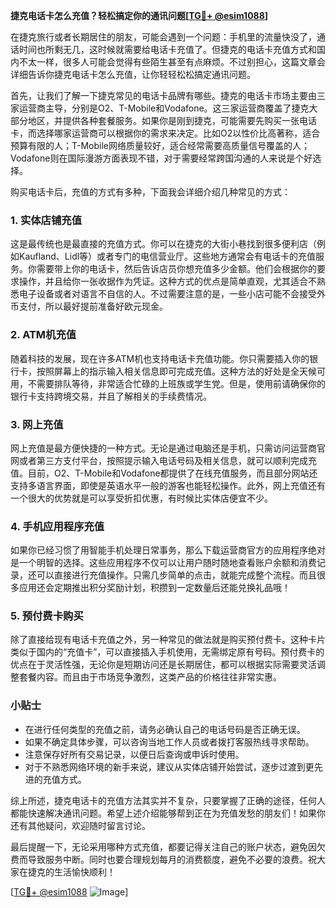 **捷克电话卡怎么充值？轻松搞定你的通讯问题[[TG💪+ @esim1088](https://t.me/s/esim1088)]**

在捷克旅行或者长期居住的朋友，可能会遇到一个问题：手机里的流量快没了，通话时间也所剩无几，这时候就需要给电话卡充值了。但捷克的电话卡充值方式和国内不太一样，很多人可能会觉得有些陌生甚至有点麻烦。不过别担心，这篇文章会详细告诉你捷克电话卡怎么充值，让你轻轻松松搞定通讯问题。

首先，让我们了解一下捷克常见的电话卡品牌有哪些。捷克的电话卡市场主要由三家运营商主导，分别是O2、T-Mobile和Vodafone。这三家运营商覆盖了捷克大部分地区，并提供各种套餐服务。如果你是刚到捷克，可能需要先购买一张电话卡，而选择哪家运营商可以根据你的需求来决定。比如O2以性价比高著称，适合预算有限的人；T-Mobile网络质量较好，适合经常需要高质量信号覆盖的人；Vodafone则在国际漫游方面表现不错，对于需要经常跨国沟通的人来说是个好选择。

购买电话卡后，充值的方式有多种，下面我会详细介绍几种常见的方式：

### 1. 实体店铺充值

这是最传统也是最直接的充值方式。你可以在捷克的大街小巷找到很多便利店（例如Kaufland、Lidl等）或者专门的电信营业厅。这些地方通常会有电话卡的充值服务。你需要带上你的电话卡，然后告诉店员你想充值多少金额。他们会根据你的要求操作，并且给你一张收据作为凭证。这种方式的优点是简单直观，尤其适合不熟悉电子设备或者对语言不自信的人。不过需要注意的是，一些小店可能不会接受外币支付，所以最好提前准备好欧元现金。

### 2. ATM机充值

随着科技的发展，现在许多ATM机也支持电话卡充值功能。你只需要插入你的银行卡，按照屏幕上的指示输入相关信息即可完成充值。这种方法的好处是全天候可用，不需要排队等待，非常适合忙碌的上班族或学生党。但是，使用前请确保你的银行卡支持跨境交易，并且了解相关的手续费情况。

### 3. 网上充值

网上充值是最方便快捷的一种方式。无论是通过电脑还是手机，只需访问运营商官网或者第三方支付平台，按照提示输入电话号码及相关信息，就可以顺利完成充值。目前，O2、T-Mobile和Vodafone都提供了在线充值服务，而且部分网站还支持多语言界面，即使是英语水平一般的游客也能轻松操作。此外，网上充值还有一个很大的优势就是可以享受折扣优惠，有时候比实体店便宜不少。

### 4. 手机应用程序充值

如果你已经习惯了用智能手机处理日常事务，那么下载运营商官方的应用程序绝对是一个明智的选择。这些应用程序不仅可以让用户随时随地查看账户余额和消费记录，还可以直接进行充值操作。只需几步简单的点击，就能完成整个流程。而且很多应用还会定期推出积分奖励计划，积攒到一定数量后还能兑换礼品哦！

### 5. 预付费卡购买

除了直接给现有电话卡充值之外，另一种常见的做法就是购买预付费卡。这种卡片类似于国内的“充值卡”，可以直接插入手机使用，无需绑定原有号码。预付费卡的优点在于灵活性强，无论你是短期访问还是长期居住，都可以根据实际需要灵活调整套餐内容。而且由于市场竞争激烈，这类产品的价格往往非常实惠。

### 小贴士

- 在进行任何类型的充值之前，请务必确认自己的电话号码是否正确无误。
- 如果不确定具体步骤，可以咨询当地工作人员或者拨打客服热线寻求帮助。
- 注意保存好所有交易记录，以便日后查询或申诉时使用。
- 对于不熟悉网络环境的新手来说，建议从实体店铺开始尝试，逐步过渡到更先进的充值方式。

综上所述，捷克电话卡的充值方法其实并不复杂，只要掌握了正确的途径，任何人都能快速解决通讯问题。希望上述介绍能够帮到正在为充值发愁的朋友们！如果你还有其他疑问，欢迎随时留言讨论。

最后提醒一下，无论采用哪种方式充值，都要记得关注自己的账户状态，避免因欠费而导致服务中断。同时也要合理规划每月的消费额度，避免不必要的浪费。祝大家在捷克的生活愉快顺利！

[[TG💪+ @esim1088](https://t.me/s/esim1088) ![Image](https://i.postimg.cc/4NQfJmqS/Snipaste-2025-05-13-00-14-12.png)]